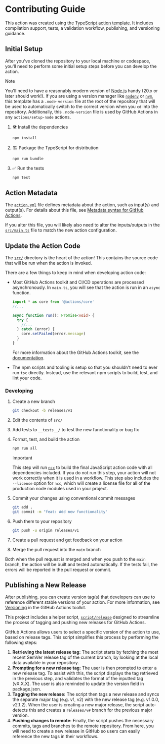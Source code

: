 # Contributing Guide

This action was created using the
[TypeScript action template](https://github.com/actions/typescript-action). It
includes compilation support, tests, a validation workflow, publishing, and
versioning guidance.

## Initial Setup

After you've cloned the repository to your local machine or codespace, you'll
need to perform some initial setup steps before you can develop the action.

> [!NOTE]
>
> You'll need to have a reasonably modern version of
> [Node.js](https://nodejs.org) handy (20.x or later should work!). If you are
> using a version manager like [`nodenv`](https://github.com/nodenv/nodenv) or
> [`nvm`](https://github.com/nvm-sh/nvm), this template has a `.node-version`
> file at the root of the repository that will be used to automatically switch
> to the correct version when you `cd` into the repository. Additionally, this
> `.node-version` file is used by GitHub Actions in any `actions/setup-node`
> actions.

1. :hammer_and_wrench: Install the dependencies

   ```bash
   npm install
   ```

1. :building_construction: Package the TypeScript for distribution

   ```bash
   npm run bundle
   ```

1. :white_check_mark: Run the tests

   ```bash
   npm test
   ```

## Action Metadata

The [`action.yml`](action.yml) file defines metadata about the action, such as
input(s) and output(s). For details about this file, see
[Metadata syntax for GitHub Actions](https://docs.github.com/en/actions/creating-actions/metadata-syntax-for-github-actions).

If you alter this file, you will likely also need to alter the inputs/outputs in
the [`src/main.ts`](src/main.ts) file to match the new action configuration.

## Update the Action Code

The [`src/`](./src/) directory is the heart of the action! This contains the
source code that will be run when the action is invoked.

There are a few things to keep in mind when developing action code:

- Most GitHub Actions toolkit and CI/CD operations are processed asynchronously.
  In `main.ts`, you will see that the action is run in an `async` function.

  ```typescript
  import * as core from '@actions/core'
  //...

  async function run(): Promise<void> {
    try {
      //...
    } catch (error) {
      core.setFailed(error.message)
    }
  }
  ```

  For more information about the GitHub Actions toolkit, see the
  [documentation](https://github.com/actions/toolkit/blob/master/README.md).

- The npm scripts and tooling is setup so that you shouldn't need to ever run
  `tsc` directly. Instead, use the relevant npm scripts to build, test, and lint
  your code.

### Developing

1. Create a new branch

   ```bash
   git checkout -b releases/v1
   ```

2. Edit the contents of `src/`
3. Add tests to `__tests__/` to test the new functionality or bug fix
4. Format, test, and build the action

   ```bash
   npm run all
   ```

   > [!IMPORTANT]
   >
   > This step will run [`ncc`](https://github.com/vercel/ncc) to build the
   > final JavaScript action code with all dependencies included. If you do not
   > run this step, your action will not work correctly when it is used in a
   > workflow. This step also includes the `--license` option for `ncc`, which
   > will create a license file for all of the production node modules used in
   > your project.

5. Commit your changes using conventional commit messages

   ```bash
   git add .
   git commit -m "feat: Add new functionality"
   ```

6. Push them to your repository

   ```bash
   git push -u origin releases/v1
   ```

7. Create a pull request and get feedback on your action
8. Merge the pull request into the `main` branch

Both when the pull request is merged and when you push to the `main` branch, the
action will be built and tested automatically. If the tests fail, the errors
will be reported in the pull request or commit.

## Publishing a New Release

After publishing, you can create version tag(s) that developers can use to
reference different stable versions of your action. For more information, see
[Versioning](https://github.com/actions/toolkit/blob/master/docs/action-versioning.md)
in the GitHub Actions toolkit.

This project includes a helper script, [`script/release`](./script/release)
designed to streamline the process of tagging and pushing new releases for
GitHub Actions.

GitHub Actions allows users to select a specific version of the action to use,
based on release tags. This script simplifies this process by performing the
following steps:

1. **Retrieving the latest release tag:** The script starts by fetching the most
   recent SemVer release tag of the current branch, by looking at the local data
   available in your repository.
1. **Prompting for a new release tag:** The user is then prompted to enter a new
   release tag. To assist with this, the script displays the tag retrieved in
   the previous step, and validates the format of the inputted tag (vX.X.X). The
   user is also reminded to update the version field in package.json.
1. **Tagging the new release:** The script then tags a new release and syncs the
   separate major tag (e.g. v1, v2) with the new release tag (e.g. v1.0.0,
   v2.1.2). When the user is creating a new major release, the script
   auto-detects this and creates a `releases/v#` branch for the previous major
   version.
1. **Pushing changes to remote:** Finally, the script pushes the necessary
   commits, tags and branches to the remote repository. From here, you will need
   to create a new release in GitHub so users can easily reference the new tags
   in their workflows.
